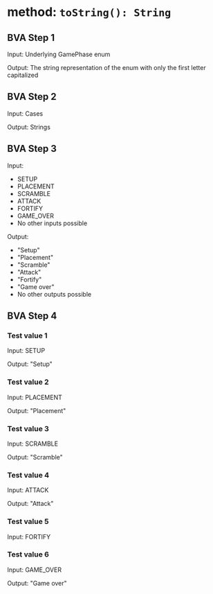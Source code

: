 # method: `toString(): String`

## BVA Step 1
Input: Underlying GamePhase enum

Output: The string representation of the enum with only the first letter capitalized

## BVA Step 2
Input: Cases

Output: Strings

## BVA Step 3
Input:
- SETUP
- PLACEMENT
- SCRAMBLE
- ATTACK
- FORTIFY
- GAME_OVER
- No other inputs possible

Output:
- "Setup"
- "Placement"
- "Scramble"
- "Attack"
- "Fortify"
- "Game over"
- No other outputs possible

## BVA Step 4
### Test value 1
Input: SETUP

Output: "Setup"
### Test value 2
Input: PLACEMENT

Output: "Placement"
### Test value 3
Input: SCRAMBLE

Output: "Scramble"
### Test value 4
Input: ATTACK

Output: "Attack"
### Test value 5

Input: FORTIFY
### Test value 6
Input: GAME_OVER

Output: "Game over"